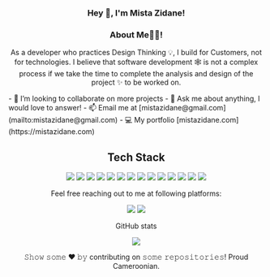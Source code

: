   
<h3 align="center"> Hey 👋, I'm Mista Zidane!</h3>
<h3 align="center">About Me👨‍💻! </h3>
<p align="center">
As a developer who practices Design Thinking 💡, I build for Customers, not for technologies. I believe that software development 🕸️ is not a complex process if we take the time to complete the analysis and design of the project ✨ to be worked on.
</p>
-  🤝 I’m looking to collaborate on more  projects
- 💬 Ask me about anything, I would love to answer!
- 📫 Email me at [mistazidane@gmail.com](mailto:mistazidane@gmail.com)
- 💻 My portfolio [mistazidane.com](https://mistazidane.com)

<h2 align="center">Tech Stack</h2> 
<p align="center">
<img src="https://img.shields.io/badge/-JavaScript-black?style=flat-square&logo=javascript"/>
<img src="https://img.shields.io/badge/-HTML5-E34F26?style=flat-square&logo=html5&logoColor=white"/>
<img src="https://img.shields.io/badge/-CSS3-1572B6?style=flat-square&logo=css3"/>
<img src="https://img.shields.io/badge/-solidity-563D7C?style=flat-square&logo=solidity"/>
<img src="https://img.shields.io/badge/-Heroku-430098?style=flat-square&logo=heroku"/>
<img src="https://img.shields.io/badge/-Typescript-black?style=flat-square&logo=Typescript"/>
<img src="https://img.shields.io/badge/-angular-red?style=flat-square&logo=angular"/>
<img src="https://img.shields.io/badge/-Nodejs-black?style=flat-square&logo=Node.js"/>
<img src="https://img.shields.io/badge/-React-black?style=flat-square&logo=react"/>
<img src="https://img.shields.io/badge/-MongoDB-black?style=flat-square&logo=mongodb"/>
<img src="https://img.shields.io/badge/-MySQL-black?style=flat-square&logo=mysql"/>
<img src="https://img.shields.io/badge/-Git-black?style=flat-square&logo=git"/>
<img src="https://img.shields.io/badge/-flutter-teal?style=flat-square&logo=flutter"/>
<img src="https://img.shields.io/badge/-PHP-black?style=flat-square&logo=php"/>
</p>
<p align="center">Feel free reaching out to me at following platforms:</p>
<p align="center">
  <a href="https://www.linkedin.com/in/mistazidane/"><img src="https://img.shields.io/badge/LinkedIn-0077B5?style=for-the-badge&logo=linkedin&logoColor=white"></a> 
  <a href="https://twitter.com/mistazidane"><img src="https://img.shields.io/badge/twitter-E4405F?style=for-the-badge&logo=twitter&logoColor=white"></a> 
</p>
<div align="center">

</p>

<p align="center"> GitHub stats</p>

<!--
[![Mistazidane's GitHub stats](https://github-readme-stats.vercel.app/api?username=mistazidane&show_icons=true)](https://github.com/mistazidane/github-readme-stats)
-->


<img src="https://github-readme-stats.vercel.app/api/top-langs?username=mistazidane&layout=compact"/>



<p align="center">𝚂𝚑𝚘𝚠 𝚜𝚘𝚖𝚎  ❤️  𝚋𝚢 contributing on 𝚜𝚘𝚖𝚎  𝚛𝚎𝚙𝚘𝚜𝚒𝚝𝚘𝚛𝚒𝚎𝚜! Proud Cameroonian. </p>


<!--
**MistaZidane/MistaZidane** is a ✨ _special_ ✨ repository because its `README.md` (this file) appears on your GitHub profile.

Here are some ideas to get you started:


- 🔭 I’m currently  working  on many...
- 🌱 I’m currently learning ...
- 👯 I’m looking  to collaborate on ...
- 🤔 I’m looking  for help with ...
- 💬 Ask me about ... 
- 📫 How to reach me: ...
- 😄 Pronouns: ...
- ⚡ Fun fact: ...
-->
